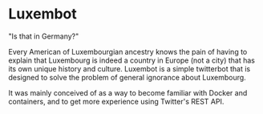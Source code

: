 # Luxembot

"Is that in Germany?"

Every American of Luxembourgian ancestry knows the pain of having to explain that Luxembourg is indeed a country in Europe (not a city) that has its own unique history and culture. Luxembot is a simple twitterbot that is designed to solve the problem of general ignorance about Luxembourg.

It was mainly conceived of as a way to become familiar with Docker and containers, and to get more experience using Twitter's REST API.
